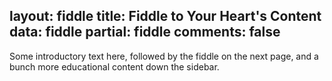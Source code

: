 layout: fiddle
title: Fiddle to Your Heart's Content
data: fiddle
partial: fiddle
comments: false
---

Some introductory text here, followed by the fiddle on the next page, and a bunch more educational content down the sidebar.